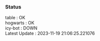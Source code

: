 ### Status


table : OK  
hogwarts : OK  
icy-bot : DOWN  
Latest Update : 2023-11-19 21:06:25.221076
